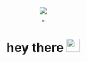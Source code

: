 
<div id="header" align="center">
  <img src="https://i.gifer.com/origin/ff/ff88888459f390b30438e162769be571_w200.webp"/>
</div>

<div id="badges" align="center">
<a href="https://t.me/hivislav">
<img src="https://img.shields.io/badge/Telegram-blue?logo=telegram&logoColor=white&style=for-the-badge" alt=""/>
 </a>
<a href="https://career.habr.com/hivislav">
<img src="https://img.shields.io/badge/Habr-turquoise?logo=habr&logoColor=white&style=for-the-badge" alt=""/>
 </a>
</div>

<div align="center">
<img src="https://komarev.com/ghpvc/?username=hivislav&style=flat-square&color=blue" alt=""/>
</div>

<h1 align="center">
  hey there
  <img src="https://media.tenor.com/uQJyw8sJs5kAAAAM/emoji-emoji-hello.gif" width="30px"/>
</h1>
